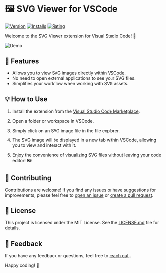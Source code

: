 # 🖼️ SVG Viewer for VSCode

[![Version](https://vsmarketplacebadge.apphb.com/version/YOUR_EXTENSION_ID.svg)](https://marketplace.visualstudio.com/items?itemName=YOUR_EXTENSION_ID)
[![Installs](https://vsmarketplacebadge.apphb.com/installs/YOUR_EXTENSION_ID.svg)](https://marketplace.visualstudio.com/items?itemName=YOUR_EXTENSION_ID)
[![Rating](https://vsmarketplacebadge.apphb.com/rating/YOUR_EXTENSION_ID.svg)](https://marketplace.visualstudio.com/items?itemName=YOUR_EXTENSION_ID)

Welcome to the SVG Viewer extension for Visual Studio Code! 🎉

![Demo]()

## 🚀 Features

- Allows you to view SVG images directly within VSCode.
- No need to open external applications to see your SVG files.
- Simplifies your workflow when working with SVG assets.

## 💡 How to Use

1. Install the extension from the [Visual Studio Code Marketplace](https://marketplace.visualstudio.com/items?itemName=YOUR_EXTENSION_ID).

2. Open a folder or workspace in VSCode.

3. Simply click on an SVG image file in the file explorer.

4. The SVG image will be displayed in a new tab within VSCode, allowing you to view and interact with it.

5. Enjoy the convenience of visualizing SVG files without leaving your code editor! 🖼️

## 🤝 Contributing

Contributions are welcome! If you find any issues or have suggestions for improvements, please feel free to [open an issue](https://github.com/Dheovani/SVG-Visualizer/issues) or [create a pull request](https://github.com/Dheovani/SVG-Visualizer/pulls).

## 📝 License

This project is licensed under the MIT License. See the [LICENSE.md](LICENSE.md) file for details.

## 📢 Feedback

If you have any feedback or questions, feel free to [reach out](mailto:dheovani_xavier@outlook.com)..

Happy coding! 🚀
